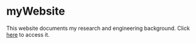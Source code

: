 # myWebsite
This website documents my research and engineering background. Click [here](https://cckaixin.github.io/myWebsite/) to access it.
